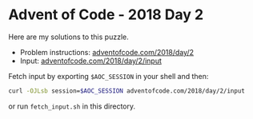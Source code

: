 # Advent of Code - 2018 Day 2
Here are my solutions to this puzzle.

* Problem instructions: [adventofcode.com/2018/day/2](https://adventofcode.com/2018/day/2)
* Input: [adventofcode.com/2018/day/2/input](https://adventofcode.com/2018/day/2/input)

Fetch input by exporting `$AOC_SESSION` in your shell and then:
```bash
curl -OJLsb session=$AOC_SESSION adventofcode.com/2018/day/2/input
```

or run `fetch_input.sh` in this directory.
